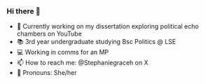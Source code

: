 ### Hi there 👋

- 🔭 Currently working on my dissertation exploring political echo chambers on YouTube
- 📚 3rd year undergraduate studying Bsc Politics @ LSE
- 💻 Working in comms for an MP
- 📫 How to reach me: @Stephaniegraceh on X
- 🧩 Pronouns: She/her
